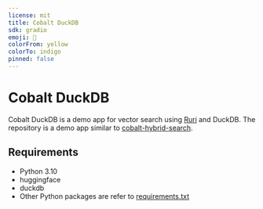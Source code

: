 ```yaml
---
license: mit
title: Cobalt DuckDB
sdk: gradio
emoji: 🦆
colorFrom: yellow
colorTo: indigo
pinned: false
---
```


# Cobalt DuckDB

Cobalt DuckDB is a demo app for vector search using [Ruri](https://huggingface.co/cl-nagoya/ruri-large) and DuckDB. The repository is a demo app similar to [cobalt-hybrid-search](https://github.com/Shakshi3104/cobalt-hybrid-search).

## Requirements

- Python 3.10
- huggingface
- duckdb
- Other Python packages are refer to [requirements.txt](./requirements.txt)